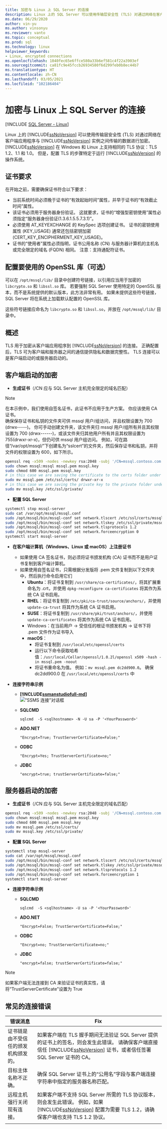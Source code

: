 ```yaml
---
title: 加密与 Linux 上 SQL Server 的连接
description: Linux 上的 SQL Server 可以使用传输层安全性 (TLS) 对通过网络在客户端应用程序与 SQL Server 实例之间传输的数据进行加密。
ms.date: 06/29/2020
author: vin-yu
ms.author: vinsonyu
ms.reviewer: vanto
ms.topic: conceptual
ms.prod: sql
ms.technology: linux
helpviewer_keywords:
- Linux, encrypted connections
ms.openlocfilehash: 1040fec65e6ffce580a33b6ef581c4f22a3903ef
ms.sourcegitcommit: ca81fc9e45fccb26934580f6d299feb0b8ec44b7
ms.translationtype: HT
ms.contentlocale: zh-CN
ms.lasthandoff: 03/05/2021
ms.locfileid: "102186404"
---
```

# <a name="encrypting-connections-to-sql-server-on-linux"></a>加密与 Linux 上 SQL Server 的连接

[!INCLUDE [SQL Server - Linux](../includes/applies-to-version/sql-linux.md)]

Linux 上的 [!INCLUDE[ssNoVersion](../includes/ssnoversion-md.md)] 可以使用传输层安全性 (TLS) 对通过网络在客户端应用程序与 [!INCLUDE[ssNoVersion](../includes/ssnoversion-md.md)] 实例之间传输的数据进行加密。 [!INCLUDE[ssNoVersion](../includes/ssnoversion-md.md)] 在 Windows 和 Linux 上支持相同的 TLS 协议：TLS 1.2、1.1 和 1.0。 但是，配置 TLS 的步骤特定于运行 [!INCLUDE[ssNoVersion](../includes/ssnoversion-md.md)] 的操作系统。  

## <a name="requirements-for-certificates"></a>证书要求 
在开始之前，需要确保证书符合以下要求：
- 当前系统时间必须晚于证书的“有效起始时间”属性，并早于证书的“有效截止时间”属性。
- 该证书必须用于服务器身份验证。 这就要求，证书的“增强型密钥使用”属性必须指定“服务器身份验证(1.3.6.1.5.5.7.3.1)”。
- 必须使用 AT_KEYEXCHANGE 的 KeySpec 选项创建证书。 证书的密钥使用属性 (KEY_USAGE) 通常还包括密钥加密 (CERT_KEY_ENCIPHERMENT_KEY_USAGE)。
- 证书的“使用者”属性必须指明，证书公用名称 (CN) 与服务器计算机的主机名或完全限定的域名 (FQDN) 相同。 注意：支持通配符证书。

## <a name="configuring-the-openssl-libraries-for-use-optional"></a>配置要使用的 OpenSSL 库（可选）
可以在 `/opt/mssql/lib/` 目录中创建符号链接，以引用应当用于加密的 `libcrypto.so` 和 `libssl.so` 库。 若要强制 SQL Server 使用特定的 OpenSSL 版本，而不是系统提供的默认版本，此方法非常有用。 如果未提供这些符号链接，SQL Server 将在系统上加载默认配置的 OpenSSL 库。

这些符号链接应命名为 `libcrypto.so` 和 `libssl.so`，并放在 `/opt/mssql/lib/` 目录中。

## <a name="overview"></a>概述
TLS 用于加密从客户端应用程序到 [!INCLUDE[ssNoVersion](../includes/ssnoversion-md.md)] 的连接。 正确配置后，TLS 可为客户端和服务器之间的通信提供隐私和数据完整性。  TLS 连接可以是客户端启动的或服务器启动的。 

## <a name="client-initiated-encryption"></a>客户端启动的加密 
- **生成证书**（/CN 应与 SQL Server 主机完全限定的域名匹配）

> [!NOTE]
> 在本示例中，我们使用自签名证书，此证书不应用于生产方案。 你应该使用 CA 证书。<br>
> 确保保存证书和私钥的文件夹可供 mssql 用户/组访问，并且权限设置为 700 (drwx-----)。 你可手动创建文件夹，该文件夹归 mssql 用户/组所有并且其权限设置为 700 (drwx------)，或该文件夹归其他用户所有并且其权限设置为 755(drwxr-xr-x)，但仍可供 mssql 用户组访问。 例如，可在路径“/var/opt/mssql/”下创建名为“sslcert”的文件夹，然后保存证书和私钥，并将文件的权限设置为 600，如下所示。 

```bash
openssl req -x509 -nodes -newkey rsa:2048 -subj '/CN=mssql.contoso.com' -keyout mssql.key -out mssql.pem -days 365 
sudo chown mssql:mssql mssql.pem mssql.key 
sudo chmod 600 mssql.pem mssql.key 
# in this case we are saving the certificate to the certs folder under /etc/ssl/ which has the following permission 755(drwxr-xr-x)
sudo mv mssql.pem /etc/ssl/certs/ drwxr-xr-x 
# in this case we are saving the private key to the private folder under /etc/ssl/ with permissions set to 755(drwxr-xr-x)
sudo mv mssql.key /etc/ssl/private/ 
```

- **配置 SQL Server**

```bash
systemctl stop mssql-server 
sudo cat /var/opt/mssql/mssql.conf 
sudo /opt/mssql/bin/mssql-conf set network.tlscert /etc/ssl/certs/mssql.pem 
sudo /opt/mssql/bin/mssql-conf set network.tlskey /etc/ssl/private/mssql.key 
sudo /opt/mssql/bin/mssql-conf set network.tlsprotocols 1.2 
sudo /opt/mssql/bin/mssql-conf set network.forceencryption 0 
systemctl start mssql-server 
```

- **在客户端计算机（Windows、Linux 或 macOS）上注册证书**

    -   如果使用 CA 签名证书，则必须将证书颁发机构 (CA) 证书而不是用户证书复制到客户端计算机。 
    -   如果使用自签名证书，只需根据分发版将 .pem 文件复制到以下文件夹中，然后执行命令启用它们 
        - **Ubuntu**：将证书复制到 `/usr/share/ca-certificates/`，将其扩展重命名为 .crt，并使用 `dpkg-reconfigure ca-certificates` 将其作为系统 CA 证书启用。 
        - **RHEL**：将证书复制到 `/etc/pki/ca-trust/source/anchors/`，并使用 `update-ca-trust` 将其作为系统 CA 证书启用。
        - **SUSE**：将证书复制到 `/usr/share/pki/trust/anchors/`，并使用 `update-ca-certificates` 将其作为系统 CA 证书启用。
        - Windows：在当前用户 -> 受信任的根证书颁发机构 -> 证书下将 .pem 文件作为证书导入
        - **macOS**： 
           - 将证书复制到 `/usr/local/etc/openssl/certs`
           - 运行以下命令获取哈希值：`/usr/local/Cellar/openssl/1.0.2l/openssl x509 -hash -in mssql.pem -noout`
           - 将证书重命名为值。 例如：`mv mssql.pem dc2dd900.0`。 确保 dc2dd900.0 在 `/usr/local/etc/openssl/certs` 中
    
-   **连接字符串示例** 

    - **[!INCLUDE[ssmanstudiofull-md](../includes/ssmanstudiofull-md.md)]**   
  ![“SSMS 连接”对话框](media/sql-server-linux-encrypted-connections/ssms-encrypt-connection.png "“SSMS 连接”对话框")  
  
    - **SQLCMD** 

        `sqlcmd  -S <sqlhostname> -N -U sa -P '<YourPassword>'`

    - **ADO.NET** 

        `"Encrypt=True; TrustServerCertificate=False;"`

    - **ODBC** 

        `"Encrypt=Yes; TrustServerCertificate=no;"`

    - **JDBC** 

        `"encrypt=true; trustServerCertificate=false;"`

## <a name="server-initiated-encryption"></a>服务器启动的加密 

- **生成证书**（/CN 应与 SQL Server 主机完全限定的域名匹配）

```bash
openssl req -x509 -nodes -newkey rsa:2048 -subj '/CN=mssql.contoso.com' -keyout mssql.key -out mssql.pem -days 365 
sudo chown mssql:mssql mssql.pem mssql.key 
sudo chmod 600 mssql.pem mssql.key   
sudo mv mssql.pem /etc/ssl/certs/ 
sudo mv mssql.key /etc/ssl/private/ 
```

- **配置 SQL Server**

```bash
systemctl stop mssql-server 
sudo cat /var/opt/mssql/mssql.conf 
sudo /opt/mssql/bin/mssql-conf set network.tlscert /etc/ssl/certs/mssql.pem 
sudo /opt/mssql/bin/mssql-conf set network.tlskey /etc/ssl/private/mssql.key 
sudo /opt/mssql/bin/mssql-conf set network.tlsprotocols 1.2 
sudo /opt/mssql/bin/mssql-conf set network.forceencryption 1
systemctl start mssql-server 
```

-   **连接字符串示例** 

    - **SQLCMD**

        `sqlcmd  -S <sqlhostname> -U sa -P '<YourPassword>'`

    - **ADO.NET** 

        `"Encrypt=False; TrustServerCertificate=False;"`

    - **ODBC** 

        `"Encrypt=no; TrustServerCertificate=no;"`

    - **JDBC** 

        `"encrypt=false; trustServerCertificate=false;"`

> [!NOTE]
> 如果客户端无法连接到 CA 来验证证书的真实性，请将“TrustServerCertificate”设置为 True

## <a name="common-connection-errors"></a>常见的连接错误  

|错误消息 |Fix |
|--- |--- |
|证书链是由不受信任的颁发机构颁发的。  |如果客户端在 TLS 握手期间无法验证 SQL Server 提供的证书上的签名，则会发生此错误。 请确保客户端直接信任 [!INCLUDE[ssNoVersion](../includes/ssnoversion-md.md)] 证书，或者信任签署 SQL Server 证书的 CA。 |
|目标主体名称不正确。  |确保 SQL Server 证书上的“公用名”字段与客户端连接字符串中指定的服务器名称匹配。 |  
|远程主机强行关闭现有连接。 |如果客户端不支持 SQL Server 所需的 TLS 协议版本，则会发生此错误。 例如，如果 [!INCLUDE[ssNoVersion](../includes/ssnoversion-md.md)] 配置为需要 TLS 1.2，请确保客户端也支持 TLS 1.2 协议。 |
| | |   
